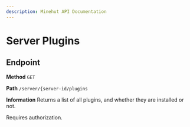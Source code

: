 ```yaml
---
description: Minehut API Documentation
---
```


# Server Plugins

## Endpoint

**Method** `GET`

**Path** `/server/{server-id/plugins`

**Information** Returns a list of all plugins, and whether they are installed or not.

Requires authorization.
